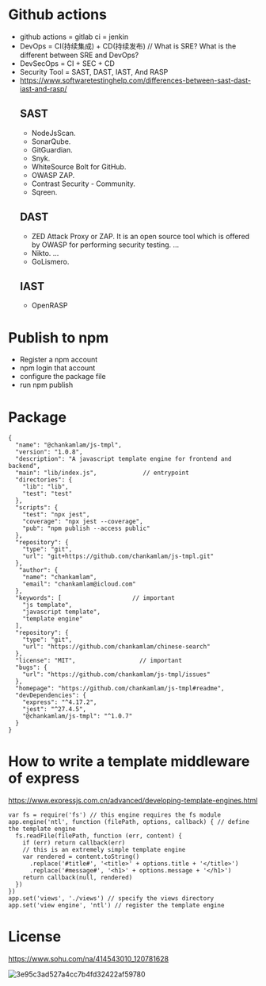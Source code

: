 # Github actions
  *  github actions = gitlab ci = jenkin
  *  DevOps = CI(持续集成) + CD(持续发布)          // What is SRE? What is the different between SRE and DevOps?
  *  DevSecOps = CI + SEC + CD
  *  Security Tool = SAST, DAST, IAST, And RASP
  *  https://www.softwaretestinghelp.com/differences-between-sast-dast-iast-and-rasp/
      ## SAST
      * NodeJsScan.
      * SonarQube.
      * GitGuardian.
      * Snyk.
      * WhiteSource Bolt for GitHub.
      * OWASP ZAP.
      * Contrast Security - Community.
      * Sqreen.
      ## DAST
      * ZED Attack Proxy or ZAP. It is an open source tool which is offered by OWASP for performing security testing. ...
      * Nikto. ...
      * GoLismero.
      ## IAST
      * OpenRASP



# Publish to npm
  * Register a npm account
  * npm login that account
  * configure the package file
  * run npm publish
  
# Package
```
{
  "name": "@chankamlam/js-tmpl",
  "version": "1.0.8",
  "description": "A javascript template engine for frontend and backend",
  "main": "lib/index.js",             // entrypoint
  "directories": {
    "lib": "lib",
    "test": "test"
  },
  "scripts": {
    "test": "npx jest",
    "coverage": "npx jest --coverage",
    "pub": "npm publish --access public"
  },
  "repository": {
    "type": "git",
    "url": "git+https://github.com/chankamlam/js-tmpl.git"
  },
   "author": {
    "name": "chankamlam",
    "email": "chankamlam@icloud.com"
  },
  "keywords": [                    // important
    "js template",
    "javascript template",
    "template engine"
  ],
  "repository": {
    "type": "git",
    "url": "https://github.com/chankamlam/chinese-search"
  },
  "license": "MIT",                  // important
  "bugs": {
    "url": "https://github.com/chankamlam/js-tmpl/issues"
  },
  "homepage": "https://github.com/chankamlam/js-tmpl#readme",
  "devDependencies": {
    "express": "^4.17.2",
    "jest": "^27.4.5",
    "@chankamlam/js-tmpl": "^1.0.7"
  }
}
```

# How to write a template middleware of express
https://www.expressjs.com.cn/advanced/developing-template-engines.html
```
var fs = require('fs') // this engine requires the fs module
app.engine('ntl', function (filePath, options, callback) { // define the template engine
  fs.readFile(filePath, function (err, content) {
    if (err) return callback(err)
    // this is an extremely simple template engine
    var rendered = content.toString()
      .replace('#title#', '<title>' + options.title + '</title>')
      .replace('#message#', '<h1>' + options.message + '</h1>')
    return callback(null, rendered)
  })
})
app.set('views', './views') // specify the views directory
app.set('view engine', 'ntl') // register the template engine
```
# License
https://www.sohu.com/na/414543010_120781628

![3e95c3ad527a4cc7b4fd32422af59780](https://user-images.githubusercontent.com/9009522/147854103-c12a67df-765f-43c4-b883-291d84f5e6fe.png)
